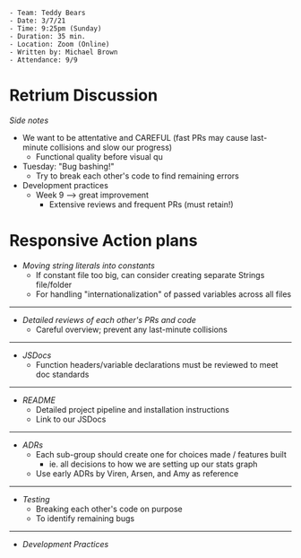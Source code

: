 ```
- Team: Teddy Bears
- Date: 3/7/21
- Time: 9:25pm (Sunday)
- Duration: 35 min.
- Location: Zoom (Online)
- Written by: Michael Brown
- Attendance: 9/9
```

# Retrium Discussion

<FIT IN IMAGES OF RETROSPECTIVE MEETING HERE>

*Side notes*
- We want to be attentative and CAREFUL (fast PRs may cause last-minute collisions and slow our progress)
  - Functional quality before visual qu
- Tuesday: "Bug bashing!"
  - Try to break each other's code to find remaining errors
- Development practices
  - Week 9 --> great improvement
    - Extensive reviews and frequent PRs (must retain!)


# Responsive Action plans

<LINK TO ACTION ITEMS HERE>

- *Moving string literals into constants*
  - If constant file too big, can consider creating separate Strings file/folder
  - For handling "internationalization" of passed variables across all files
-------
- *Detailed reviews of each other's PRs and code*
  - Careful overview; prevent any last-minute collisions
-------
- *JSDocs*
  - Function headers/variable declarations must be reviewed to meet doc standards
-------
- *README*
  - Detailed project pipeline and installation instructions
  - Link to our JSDocs
-------
- *ADRs*
  - Each sub-group should create one for choices made / features built
    - ie. all decisions to how we are setting up our stats graph
  - Use early ADRs by Viren, Arsen, and Amy as reference
-------
- *Testing*
  - Breaking each other's code on purpose
  - To identify remaining bugs
-------
- *Development Practices*
